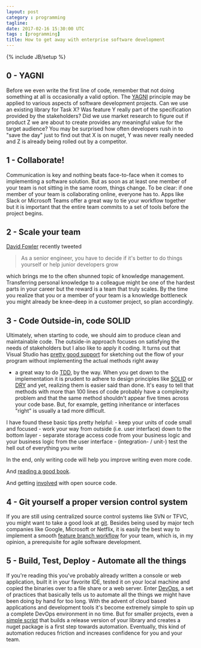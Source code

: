 ```yaml
---
layout: post
category : programming
tagline:
date: 2017-02-16 15:30:00 UTC 
tags : [programming]
title: How to get away with enterprise software development
---
```

{% include JB/setup %}

0 - YAGNI
---------

Before we even write the first line of code, remember that not doing something
at all is occasionally a valid option. The
[YAGNI](https://en.wikipedia.org/wiki/You_aren't_gonna_need_it) principle may be
applied to various aspects of software development projects. Can we use an
existing library for Task X? Was feature Y really part of the specification
provided by the stakeholders? Did we use market research to figure out if
product Z we are about to create provides any meaningful value for the target
audience? You may be surprised how often developers rush in to "save the day"
just to find out that X is on nuget, Y was never really needed and Z is already
being rolled out by a competitor.

1 - Collaborate!
----------------

Communication is key and nothing beats face-to-face when it comes to
implementing a software solution. But as soon as at least one member of your
team is not sitting in the same room, things change. To be clear: if one member
of your team is collaborating online, everyone has to. Apps like Slack or
Microsoft Teams offer a great way to tie your workflow together but it is
important that the entire team commits to a set of tools before the project
begins.

2 - Scale your team
-------------------

[David Fowler](https://twitter.com/davidfowl/status/830574942320152578) recently
tweeted
>As a senior engineer, you have to decide if it's better to do things
yourself or help junior developers grow

which brings me to the often shunned topic of knowledge management. Transferring
personal knowledge to a colleague might be one of the hardest parts in your
career but the reward is a team that truly scales. By the time you realize that
you or a member of your team is a knowledge bottleneck you might already be
knee-deep in a customer project, so plan accordingly.

3 - Code Outside-in, code SOLID
-------------------------------

Ultimately, when starting to code, we should aim to produce clean and
maintainable code. The outside-in approach focuses on satisfying the needs of
stakeholders but I also like to apply it coding. It turns out that Visual Studio
has [pretty good
support](https://msdn.microsoft.com/en-us/library/dn872466.aspx) for sketching
out the flow of your program without implementing the actual methods right away
- a great way to do [TDD](https://www.pluralsight.com/courses/outside-in-tdd),
by the way. When you get down to the implementation it is prudent to adhere to
design principles like
[SOLID](https://en.wikipedia.org/wiki/SOLID_(object-oriented_design)) or
[DRY](https://en.wikipedia.org/wiki/Don%27t_repeat_yourself) and yet, realizing
them is easier said than done. It's easy to tell that methods with more than 100
lines of code probably have a complexity problem and that the same method
shouldn't appear five times across your code base. But, for example, getting
inheritance or interfaces "right" is usually a tad more difficult.

I have found these basic tips pretty helpful: - keep your units of code small
and focused - work your way from outside (i.e. user interface) down to the
bottom layer - separate storage access code from your business logic and your
business logic from the user interface - (integration- / unit-) test the hell
out of everything you write

In the end, only writing code will help you improve writing even more code.

And [reading a good
book](https://www.amazon.de/Microsoft%C2%AE-NET-Architecting-Applications-PRO-Developer/dp/073562609X).

And getting [involved](https://www.github.com) with open source code.

4 - Git yourself a proper version control system
------------------------------------------------

If you are still using centralized source control systems like SVN or TFVC, you
might want to take a good look at [git](https://git-scm.com/). Besides being
used by major tech companies like Google, Microsoft or Netflix, it is easily the
best way to implement a smooth [feature branch
workflow](https://www.atlassian.com/git/tutorials/comparing-workflows#feature-branch-workflows)
for your team, which is, in my opinion, a prerequisite for agile software
development.

5 - Build, Test, Deploy - Automate all the things
-------------------------------------------------

If you're reading this you've probably already written a console or web
application, built it in your favorite IDE, tested it on your local machine and
copied the binaries over to a file share or a web server. Enter
[DevOps](https://en.wikipedia.org/wiki/DevOps), a set of practices that
basically tells us to automate all the things we might have been doing by hand
for too long. With the advent of cloud based applications and development tools
it's become extremely simple to spin up a complete DevOps environment in no
time. But for smaller projects, even a [simple
script](https://github.com/hoetz/SimpleAD/blob/master/BuildRelease.ps1) that
builds a release version of your library and creates a nuget package is a first
step towards automation. Eventually, this kind of automation reduces friction
and increases confidence for you and your team.
